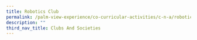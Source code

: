 ```yaml
---
title: Robotics Club
permalink: /palm-view-experience/co-curricular-activities/c-n-a/robotics/
description: ""
third_nav_title: Clubs And Societies
---
```

